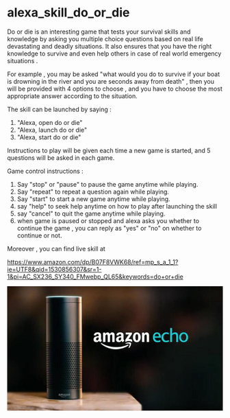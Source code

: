 # alexa_skill_do_or_die

Do or die is an interesting game that tests your survival skills and knowledge by asking you multiple choice questions based on real life devastating and deadly situations. It also ensures that you have the right knowledge to survive and even help others in case of real world emergency situations . 

For example , you may be asked "what would you do to survive  if your boat is drowning in the river and you are seconds away from death" , then you will be provided with 4 options to choose , and you have to choose the most appropriate answer according to the situation. 

The skill can be launched by saying :
1. "Alexa, open do or die"
2. "Alexa, launch do or die"
3. "Alexa, start do or die"

Instructions to play will be given each time a new game is started, and 5 questions will be asked in each game.

Game control instructions :
1. Say "stop" or "pause" to pause the game anytime while playing.
2. Say "repeat" to repeat a question again while playing.
3. Say "start" to start a new game anytime while playing.
4. say "help" to seek help anytime on how to play after launching the skill
5. say "cancel" to quit the game anytime while playing.
6. when game is paused or stopped and alexa asks you whether to continue the game , you can reply as "yes" or "no" on whether to continue or not.

Moreover , you can find live skill at

https://www.amazon.com/dp/B07F8VWK68/ref=mp_s_a_1_1?ie=UTF8&qid=1530856307&sr=1-1&pi=AC_SX236_SY340_FMwebp_QL65&keywords=do+or+die

![alt text](https://github.com/Mausam-Sharma/alexa_skill_do_or_die/blob/master/11.jpg)
